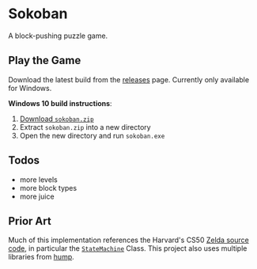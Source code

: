 # Sokoban

A block-pushing puzzle game.

## Play the Game

Download the latest build from the
[releases](https://github.com/mgmarlow/sokoban/releases) page.
Currently only available for Windows.

**Windows 10 build instructions**:

1. [Download `sokoban.zip`](https://github.com/mgmarlow/sokoban/releases)
2. Extract `sokoban.zip` into a new directory
3. Open the new directory and run `sokoban.exe`

## Todos

- more levels
- more block types
- more juice

## Prior Art

Much of this implementation references the Harvard's CS50
[Zelda source code](https://github.com/games50/zelda), in
particular the
[`StateMachine`](https://github.com/mgmarlow/sokoban/blob/master/src/StateMachine.lua)
Class. This project also uses multiple
libraries from [hump](https://github.com/vrld/hump/).
